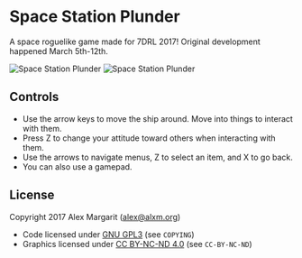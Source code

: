 Space Station Plunder
=====================

A space roguelike game made for 7DRL 2017! Original development happened March 5th-12th.

![Space Station Plunder](https://github.com/alxm/space-station-plunder/raw/master/screenshots/Space-Station-Plunder-00022.png "Space Station Plunder")
![Space Station Plunder](https://github.com/alxm/space-station-plunder/raw/master/screenshots/Space-Station-Plunder-00021.png "Space Station Plunder")

Controls
--------

* Use the arrow keys to move the ship around. Move into things to interact with them.
* Press Z to change your attitude toward others when interacting with them.
* Use the arrows to navigate menus, Z to select an item, and X to go back.
* You can also use a gamepad.

License
-------

Copyright 2017 Alex Margarit (alex@alxm.org)

* Code licensed under [GNU GPL3](https://www.gnu.org/licenses/gpl.html) (see `COPYING`)
* Graphics licensed under [CC BY-NC-ND 4.0](https://creativecommons.org/licenses/by-nc-nd/4.0/) (see `CC-BY-NC-ND`)
